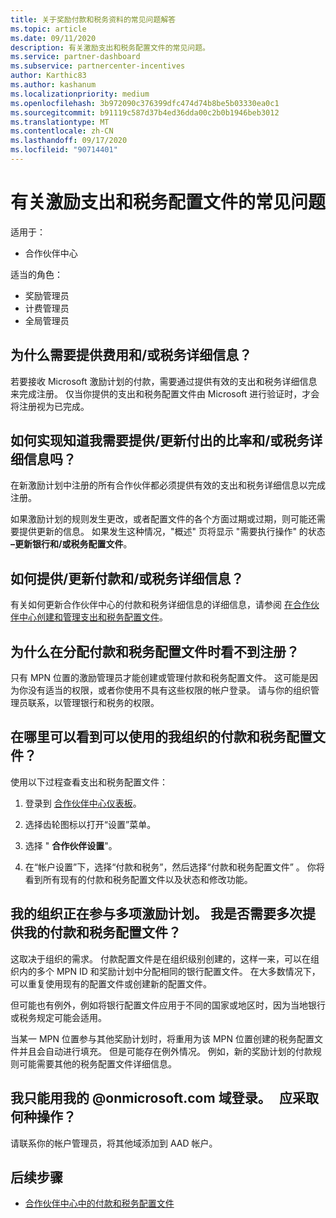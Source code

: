 ```yaml
---
title: 关于奖励付款和税务资料的常见问题解答
ms.topic: article
ms.date: 09/11/2020
description: 有关激励支出和税务配置文件的常见问题。
ms.service: partner-dashboard
ms.subservice: partnercenter-incentives
author: Karthic83
ms.author: kashanum
ms.localizationpriority: medium
ms.openlocfilehash: 3b972090c376399dfc474d74b8be5b03330ea0c1
ms.sourcegitcommit: b91119c587d37b4ed36dda00c2b0b1946beb3012
ms.translationtype: MT
ms.contentlocale: zh-CN
ms.lasthandoff: 09/17/2020
ms.locfileid: "90714401"
---
```

# <a name="frequently-asked-questions-regarding-incentives-payout-and-tax-profiles"></a>有关激励支出和税务配置文件的常见问题

适用于：

- 合作伙伴中心

适当的角色：

- 奖励管理员
- 计费管理员
- 全局管理员

## <a name="why-do-i-need-to-provide-my-payout-andor-tax-details"></a>为什么需要提供费用和/或税务详细信息？

若要接收 Microsoft 激励计划的付款，需要通过提供有效的支出和税务详细信息来完成注册。 仅当你提供的支出和税务配置文件由 Microsoft 进行验证时，才会将注册视为已完成。

## <a name="how-do-i-know-that-i-need-to-provideupdate-my-payout-andor-tax-details"></a>如何实现知道我需要提供/更新付出的比率和/或税务详细信息吗？

在新激励计划中注册的所有合作伙伴都必须提供有效的支出和税务详细信息以完成注册。

如果激励计划的规则发生更改，或者配置文件的各个方面过期或过期，则可能还需要提供更新的信息。 如果发生这种情况，"概述" 页将显示 "需要执行操作" 的状态 **–更新银行和/或税务配置文件**。

## <a name="how-do-i-provide-update-my-payout-and-or-tax-details"></a>如何提供/更新付款和/或税务详细信息？

有关如何更新合作伙伴中心的付款和税务详细信息的详细信息，请参阅 [在合作伙伴中心创建和管理支出和税务配置文件](https://docs.microsoft.com/partner-center/incentives-create-and-manage-your-payout-and-tax-profiles.md)。

## <a name="why-dont-i-see-my-enrollments-when-i-go-to-assign-my-payout-and-tax-profile"></a>为什么在分配付款和税务配置文件时看不到注册？

只有 MPN 位置的激励管理员才能创建或管理付款和税务配置文件。 这可能是因为你没有适当的权限，或者你使用不具有这些权限的帐户登录。 请与你的组织管理员联系，以管理银行和税务的权限。

## <a name="where-can-i-see-the-payout-and-tax-profiles-for-my-organization-that-i-can-use"></a>在哪里可以看到可以使用的我组织的付款和税务配置文件？

使用以下过程查看支出和税务配置文件：

1. 登录到 [合作伙伴中心仪表板](https://partner.microsoft.com/dashboard)。

2. 选择齿轮图标以打开“设置”菜单。

3. 选择 " **合作伙伴设置**"。

4. 在“帐户设置”下，选择“付款和税务”，然后选择“付款和税务配置文件”  。 你将看到所有现有的付款和税务配置文件以及状态和修改功能。

## <a name="my-organization-is-participating-in-multiple-incentive-programs-do-i-need-to-provide-my-payment-and-tax-profile-multiple-times"></a>我的组织正在参与多项激励计划。 我是否需要多次提供我的付款和税务配置文件？

这取决于组织的需求。 付款配置文件是在组织级别创建的，这样一来，可以在组织内的多个 MPN ID 和奖励计划中分配相同的银行配置文件。 在大多数情况下，可以重复使用现有的配置文件或创建新的配置文件。

但可能也有例外，例如将银行配置文件应用于不同的国家或地区时，因为当地银行或税务规定可能会适用。

当某一 MPN 位置参与其他奖励计划时，将重用为该 MPN 位置创建的税务配置文件并且会自动进行填充。 但是可能存在例外情况。 例如，新的奖励计划的付款规则可能需要其他的税务配置文件详细信息。  

## <a name="im-only-able-to-sign-in-with-my-onmicrosoftcom-domain-what-should-i-do"></a>我只能用我的 @onmicrosoft.com 域登录。   应采取何种操作？

请联系你的帐户管理员，将其他域添加到 AAD 帐户。

## <a name="next-steps"></a>后续步骤

- [合作伙伴中心中的付款和税务配置文件](incentives-create-and-manage-your-payout-and-tax-profiles.md)
